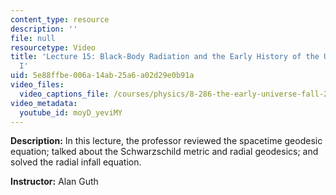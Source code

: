 ```yaml
---
content_type: resource
description: ''
file: null
resourcetype: Video
title: 'Lecture 15: Black-Body Radiation and the Early History of the Universe, Part
  I'
uid: 5e88ffbe-006a-14ab-25a6-a02d29e0b91a
video_files:
  video_captions_file: /courses/physics/8-286-the-early-universe-fall-2013/video-lectures/lecture-15-black-body-radiation-and-the-early-history-of-the-universe/moyD_yeviMY.vtt
video_metadata:
  youtube_id: moyD_yeviMY
---
```


**Description:** In this lecture, the professor reviewed the spacetime geodesic equation; talked about the Schwarzschild metric and radial geodesics; and solved the radial infall equation.

**Instructor:** Alan Guth